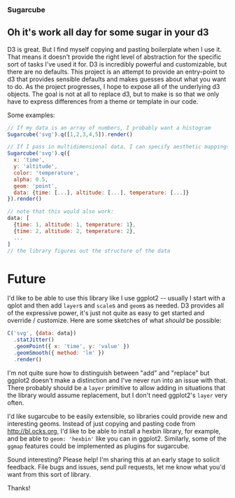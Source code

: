 ### Sugarcube
## Oh it's work all day for some sugar in your d3

D3 is great.  But I find myself copying and pasting boilerplate when I
use it. That means it doesn't provide the right level of abstraction
for the specific sort of tasks I've used it for. D3 is incredibly
powerful and customizable, but there are no defaults. This project is
an attempt to provide an entry-point to d3 that provides sensible
defaults and makes guesses about what you want to do. As the project
progresses, I hope to expose all of the underlying d3 objects.  The
goal is not at all to replace d3, but to make is so that we only have
to express differences from a theme or template in our code.

Some examples:

```javascript
// If my data is an array of numbers, I probably want a histogram
Sugarcube('svg').q([1,2,3,4,5]).render()

// If I pass in multidimensional data, I can specify aesthetic mappings:
Sugarcube('svg').q({
  x: 'time',
  y: 'altitude',
  color: 'temperature',
  alpha: 0.5,
  geom: 'point',
  data: {time: [...], altitude: [...], temperature: [...]}
}).render()

// note that this would also work:
data: [
  {time: 1, altitude: 1, temperature: 1},
  {time: 2, altitude: 2, temperature: 2},
  ...
]
// the library figures out the structure of the data

```


# Future

I'd like to be able to use this library like I use ggplot2 -- usually
I start with a qplot and then add `layer`s and `scale`s and `geom`s as
needed. D3 provides all of the expressive power, it's just not quite
as easy to get started and override / customize. Here are some
sketches of what _should_ be possible:

```javascript
C('svg', {data: data})
  .statJitter()
  .geomPoint({ x: 'time', y: 'value' })
  .geomSmooth({ method: 'lm' })
  .render()
```

I'm not quite sure how to distinguish between "add" and "replace" but
ggplot2 doesn't make a distinction and I've never run into an issue
with that. There probably should be a `layer` primitive to allow
adding in situations that the library would assume replacement, but I
don't need ggplot2's `layer` very often.

I'd like sugarcube to be easily extensible, so libraries could provide
new and interesting geoms. Instead of just copying and pasting code
from http://bl.ocks.org, I'd like to be able to install a hexbin
library, for example, and be able to `geom: 'hexbin'` like you can in
ggplot2. Similarly, some of the `ggmap` features could be implemented
as plugins for sugarcube.

Sound interesting? Please help! I'm sharing this at an early stage to
solicit feedback. File bugs and issues, send pull requests, let me
know what you'd want from this sort of library.

Thanks!


